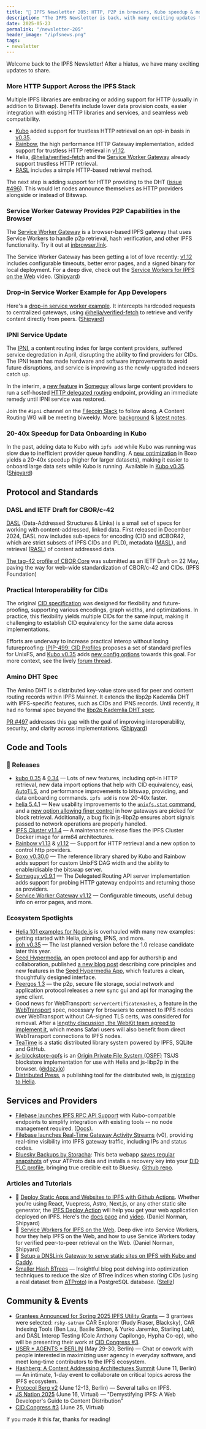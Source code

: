 ```yaml
---
title: "🌳 IPFS Newsletter 205: HTTP, P2P in browsers, Kubo speedup & more"
description: "The IPFS Newsletter is back, with many exciting updates to share: HTTP support across the IPFS stack, P2P in browsers, Kubo speedup, and more."
date: 2025-05-23
permalink: "/newsletter-205"
header_image: "/ipfsnews.png"
tags:
- newsletter
---
```


Welcome back to the IPFS Newsletter! After a hiatus, we have many exciting updates to share.

### More HTTP Support Across the IPFS Stack

Multiple IPFS libraries are embracing or adding support for HTTP (usually in addition to Bitswap). Benefits include lower data provision costs, easier integration with existing HTTP libraries and services, and seamless web compatibility.

- [Kubo](https://github.com/ipfs/kubo) added support for trustless HTTP retrieval on an opt-in basis in [v0.35](https://github.com/ipfs/kubo/releases/tag/v0.35.0).
- [Rainbow](https://github.com/ipfs/rainbow), the high performance HTTP Gateway implementation, added support for trustless HTTP retrieval in [v1.12](https://github.com/ipfs/rainbow/releases/tag/v1.12.0).
- Helia, [@helia/verified-fetch](https://github.com/ipfs/helia-verified-fetch) and the [Service Worker Gateway](https://github.com/ipfs/service-worker-gateway) already support trustless HTTP retrieval.
- [RASL](https://dasl.ing/rasl.html) includes a simple HTTP-based retrieval method.

The next step is adding support for HTTP providing to the DHT ([issue #496](https://github.com/ipfs/specs/issues/496)). This would let nodes announce themselves as HTTP providers alongside or instead of Bitswap. 

### Service Worker Gateway Provides P2P Capabilities in the Browser

The [Service Worker Gateway](https://github.com/ipfs/service-worker-gateway) is a browser-based IPFS gateway that uses Service Workers to handle p2p retrieval, hash verification, and other IPFS functionality. Try it out at [inbrowser.link](https://inbrowser.link). 

The Service Worker Gateway has been getting a lot of love recently: [v1.12](https://github.com/ipfs/service-worker-gateway/releases/tag/v1.12.0) includes configurable timeouts, better error pages, and a signed binary for local deployment. For a deep dive, check out the [Service Workers for IPFS on the Web](https://youtu.be/qtIJXRgxjVA?feature=shared) video. ([Shipyard](https://ipshipyard.com/)) 

### Drop-in Service Worker Example for App Developers

Here's a [drop-in service worker example](https://github.com/ipshipyard/drop-in-service-worker). It intercepts hardcoded requests to centralized gateways, using [@helia/verified-fetch](https://github.com/ipfs/helia-verified-fetch) to retrieve and verify content directly from peers. ([Shipyard](https://ipshipyard.com/)) 

### IPNI Service Update

The [IPNI](https://docs.ipfs.tech/concepts/ipni/), a content routing index for large content providers, suffered service degredation in April, disrupting the ability to find providers for CIDs. The IPNI team has made hardware and software improvements to avoid future disruptions, and service is improving as the newly-upgraded indexers catch up.

In the interim, a [new feature](https://github.com/ipfs/someguy/pull/110) in [Someguy](https://github.com/ipfs/someguy) allows large content providers to run a self-hosted [HTTP delegated routing](https://specs.ipfs.tech/routing/http-routing-v1) endpoint, providing an immediate remedy until IPNI service was restored. 

Join the `#ipni` channel on the [Filecoin Slack](https://filecoin.io/slack) to follow along. A Content Routing WG will be meeting biweekly. More: [background](https://hackmd.io/sRmr-vnPRH2THaPxMIoKjA) & [latest notes](https://hackmd.io/Zxem7bVBRB6ZVDnaqS_kmw).

### 20-40x Speedup for Data Onboarding in Kubo

In the past, adding data to Kubo with `ipfs add` while Kubo was running was slow due to inefficient provider queue handling. A [new optimization](https://github.com/ipfs/boxo/pull/888) in Boxo yields a 20-40x speedup (higher for larger datasets), making it easier to onboard large data sets while Kubo is running. Available in [Kubo v0.35](https://github.com/ipfs/kubo/blob/release-v0.35.0/docs/changelogs/v0.35.md). ([Shipyard](https://ipshipyard.com/))

## Protocol and Standards

### DASL and IETF Draft for CBOR/c-42

[DASL](https://dasl.ing) (Data-Addressed Structures & Links) is a small set of specs for working with content-addressed, linked data. First released in December 2024, DASL now includes sub-specs for encoding (CID and dCBOR42, which are strict subsets of IPFS CIDs and IPLD), metadata ([MASL](https://dasl.ing/masl.html)), and retrieval ([RASL](https://dasl.ing/rasl.html)) of content addressed data. 

[The tag-42 profile of CBOR Core](https://datatracker.ietf.org/doc/draft-caballero-cbor-cborc42/) was submitted as an IETF Draft on 22 May, paving the way for web-wide standardization of CBOR/c-42 and CIDs. (IPFS Foundation)

### Practical Interoperability for CIDs

The original [CID specification](https://github.com/multiformats/cid) was designed for flexibility and future-proofing, supporting various encodings, graph widths, and optimizations. In practice, this flexibility yields multiple CIDs for the same input, making it challenging to establish CID equivalency for the same data across implementations.

Efforts are underway to increase practical interop without losing futureproofing: [IPIP-499: CID Profiles](https://github.com/ipfs/specs/pull/499) proposes a set of standard profiles for UnixFS, and [Kubo v0.35](https://github.com/ipfs/kubo/releases/tag/v0.35.0) adds [new config options](https://github.com/ipfs/boxo/pull/906) towards this goal. For more context, see the lively [forum thread](https://discuss.ipfs.tech/t/should-we-profile-cids/18507).

### Amino DHT Spec

The Amino DHT is a distributed key-value store used for peer and content routing records within IPFS Mainnet. It extends the libp2p Kademlia DHT with IPFS-specific features, such as CIDs and IPNS records. Until recently, it had no formal spec beyond the [libp2p Kademlia DHT spec](https://github.com/libp2p/specs/blob/master/kad-dht/README.md).

[PR #497](https://github.com/ipfs/specs/pull/497) addresses this gap with the goal of improving interoperability, security, and clarity across implementations. ([Shipyard](https://ipshipyard.com/))

## Code and Tools

### 🚢 Releases

- [kubo 0.35](https://github.com/ipfs/kubo/blob/master/docs/changelogs/v0.35.md) & [0.34](https://github.com/ipfs/kubo/blob/master/docs/changelogs/v0.34.md) — Lots of new features, including opt-in HTTP retrieval, new data import options that help with CID equivalency, easi, [AutoTLS](https://blog.libp2p.io/autotls/), and performance improvements to bitswap, providing, and data onboarding commands. `ipfs add` is now 20-40x faster.
- [helia 5.4.1](https://www.npmjs.com/package/helia) — New usability improvements to the [`unixfs.stat` command](https://github.com/ipfs/helia/pull/760), and a [new option allowing finer control](https://github.com/ipfs/helia/pull/772) in how gateways are picked for block retrieval. Additionally, a bug fix in js-libp2p ensures abort signals passed to network operations are properly handled. 
- [IPFS Cluster v1.1.4](https://github.com/ipfs-cluster/ipfs-cluster/releases/tag/v1.1.4) — A maintenance release fixes the IPFS Cluster Docker image for arm64 architectures.
- [Rainbow v1.13](https://github.com/ipfs/rainbow/releases/tag/v1.13.0) & [v1.12](https://github.com/ipfs/rainbow/releases/tag/v1.13.0) — Support for HTTP retrieval and a new option to control http providers.
- [Boxo v0.30.0](https://github.com/ipfs/boxo/releases/tag/v0.30.0) — The reference library shared by Kubo and Rainbow adds support for custom UnixFS DAG width and the ability to enable/disable the bitswap server.
- [Someguy v0.9.1](https://github.com/ipfs/someguy/releases/tag/v0.9.0) — The Delegated Routing API server implementation adds support for probing HTTP gateway endpoints and returning those as providers. 
- [Service Worker Gateway v1.12](https://github.com/ipfs/service-worker-gateway/releases/tag/v1.12.0) — Configurable timeouts, useful debug info on error pages, and more.


### Ecosystem Spotlights

- [Helia 101 examples for Node.js](https://github.com/ipfs-examples/helia-examples/tree/main/examples/helia-101) is overhauled with many new examples: getting started with Helia, pinning, IPNS, and more.
- [iroh v0.35](https://www.iroh.computer/blog/iroh-0-35-prepping-for-1-0) — The last planned version before the 1.0 release candidate later this year.
- [Seed Hypermedia](https://seed.hyper.media), an open protocol and app for authorship and collaboration, published [a new blog post](https://seed.hyper.media/blog/collaborating-on-the-web-with-seed-hypermedia-protocol-and-ipfs) describing core principles and new features in the [Seed Hypermedia App](https://seed.hyper.media/hm/download), which features a clean, thoughtfully designed interface.
- [Peergos 1.3](https://github.com/Peergos/web-ui/releases/tag/v1.3.0) — the p2p, secure file storage, social network and application protocol releases a new sync gui and api for managing the sync client.
- Good news for WebTransport: `serverCertificateHashes`, a feature in the [WebTransport](https://blog.ipfs.tech/2024-shipyard-improving-ipfs-on-the-web/#webtransport) spec, necessary for browsers to connect to IPFS nodes over WebTransport without CA-signed TLS certs, was considered for removal. After a [lengthy discussion, the WebKit team agreed to implement it](https://github.com/w3c/webtransport/issues/623#issuecomment-2895955428), which means Safari users will also benefit from direct WebTransport connections to IPFS nodes.
- [TeaTime](https://github.com/bjesus/teatime) is a static distributed library system powered by IPFS, SQLite and GitHub. 
- [js-blockstore-opfs](https://github.com/dozyio/js-blockstore-opfs) is an [Origin Private File System (OSPF)](https://developer.mozilla.org/en-US/docs/Web/API/File_System_API/Origin_private_file_system) TS/JS blockstore implementation for use with Helia and js-libp2p in the browser. ([@dozyio](https://github.com/dozyio))
- [Distributed Press](https://distributed.press/), a publishing tool for the distributed web, is [migrating to Helia](https://github.com/hyphacoop/api.distributed.press/pull/101).

## Services and Providers

- [Filebase launches IPFS RPC API Support](https://filebase.com/blog/introducing-support-for-the-ipfs-rpc-api) with Kubo-compatible endpoints to simplify integration with existing tools -- no node management required. ([Docs](https://docs.filebase.com/api-documentation/ipfs-rpc-api)).
- [Filebase launches Real-Time Gateway Activity Streams](https://filebase.com/blog/introducing-ipfs-gateway-activity-streams) (v0), providing real-time visibility into IPFS gateway traffic, including IPs and status codes.
- [Bluesky Backups by Storacha](https://bsky.storage/): This beta webapp [saves regular snapshots](https://www.youtube.com/watch?v=CIym-b-DA5s) of your ATProto data and installs a recovery key into your [DID PLC profile](https://github.com/did-method-plc/did-method-plc), bringing true credible exit to Bluesky. [Github repo](https://github.com/storacha/bluesky-backup-webapp-server).

### Articles and Tutorials

- 🎥 [Deploy Static Apps and Websites to IPFS with Github Actions](https://www.youtube.com/watch?v=ZRrPBqqFKFU). Whether you're using React, Vuepress, Astro, Next.js, or any other static site generator, the [IPFS Deploy Action](https://github.com/marketplace/actions/deploy-to-ipfs) will help you get your web application deployed on IPFS. Here's the [docs page](https://docs.ipfs.tech/how-to/websites-on-ipfs/deploy-github-action/#what-is-the-ipfs-deploy-action) and [video](https://www.youtube.com/watch?v=ZRrPBqqFKFU). (Daniel Norman, Shipyard)
- 🎥 [Service Workers for IPFS on the Web](https://youtu.be/qtIJXRgxjVA?feature=shared). Deep dive into Service Workers, how they help IPFS on the Web, and how to use Service Workers today for verified peer-to-peer retrieval on the Web. (Daniel Norman, Shipyard)
- 📘 [Setup a DNSLink Gateway to serve static sites on IPFS with Kubo and Caddy](https://docs.ipfs.tech/how-to/websites-on-ipfs/dnslink-gateway/).
- [Smaller Hash BTrees](https://piss.beauty/post/smaller-hash-btrees) — Insightful blog post delving into optimization techniques to reduce the size of BTree indices when storing CIDs (using a real dataset from [ATProto](https://atproto.com/guides/glossary#cid-content-id)) in a PostgreSQL database. ([Stellz](https://bsky.app/profile/piss.beauty))

## Community & Events

- [Grantees Announced for Spring 2025 IPFS Utility Grants](https://blog.ipfs.tech/2025-05-grants/) — 3 grantees were selected: `rsky-satnav` CAR Explorer (Rudy Fraser, Blacksky), CAR Indexing Tools (Ben Lau, Basile Simon, & Yurko Jaremko, Starling Lab), and DASL Interop Testing (Cole Anthony Capilongo, Hypha Co-op), who will be presenting their work at [CID Congress #3](https://lu.ma/ofjr7mgd).
- [USER * AGENTS * BERLIN](https://lu.ma/v457jxp2?tk=8UZBKL) (May 29-30, Berlin) — Chat or cowork with people interested in maximizing user agency in everyday software, and meet long-time contributors to the IPFS ecosystem.
- [Hashberg: A Content Addressing Architectures Summit](https://lu.ma/nbv106v5) (June 11, Berlin) — An intimate, 1-day event to collaborate on critical topics across the IPFS ecosystem. 
- [Protocol Berg v2](https://protocol.berlin/) (June 12-13, Berlin) — Several talks on IPFS.
- [JS Nation 2025](https://jsnation.com/#person-daniel-norman) (June 16, Virtual) — "Demystifying IPFS: A Web Developer's Guide to Content Distribution"
- [CID Congress #3](https://lu.ma/ofjr7mgd) (June 25, Virtual)

If you made it this far, thanks for reading!
